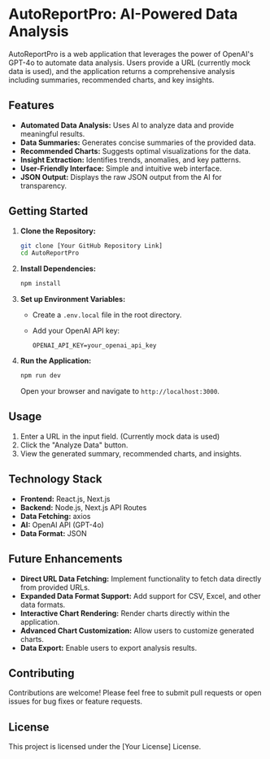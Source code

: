 # AutoReportPro: AI-Powered Data Analysis

AutoReportPro is a web application that leverages the power of OpenAI's GPT-4o to automate data analysis. Users provide a URL (currently mock data is used), and the application returns a comprehensive analysis including summaries, recommended charts, and key insights.

## Features

-   **Automated Data Analysis:** Uses AI to analyze data and provide meaningful results.
-   **Data Summaries:** Generates concise summaries of the provided data.
-   **Recommended Charts:** Suggests optimal visualizations for the data.
-   **Insight Extraction:** Identifies trends, anomalies, and key patterns.
-   **User-Friendly Interface:** Simple and intuitive web interface.
-   **JSON Output:** Displays the raw JSON output from the AI for transparency.

## Getting Started

1.  **Clone the Repository:**

    ```bash
    git clone [Your GitHub Repository Link]
    cd AutoReportPro
    ```

2.  **Install Dependencies:**

    ```bash
    npm install
    ```

3.  **Set up Environment Variables:**

    -   Create a `.env.local` file in the root directory.
    -   Add your OpenAI API key:

        ```
        OPENAI_API_KEY=your_openai_api_key
        ```

4.  **Run the Application:**

    ```bash
    npm run dev
    ```

    Open your browser and navigate to `http://localhost:3000`.

## Usage

1.  Enter a URL in the input field. (Currently mock data is used)
2.  Click the "Analyze Data" button.
3.  View the generated summary, recommended charts, and insights.

## Technology Stack

-   **Frontend:** React.js, Next.js
-   **Backend:** Node.js, Next.js API Routes
-   **Data Fetching:** axios
-   **AI:** OpenAI API (GPT-4o)
-   **Data Format:** JSON

## Future Enhancements

-   **Direct URL Data Fetching:** Implement functionality to fetch data directly from provided URLs.
-   **Expanded Data Format Support:** Add support for CSV, Excel, and other data formats.
-   **Interactive Chart Rendering:** Render charts directly within the application.
-   **Advanced Chart Customization:** Allow users to customize generated charts.
-   **Data Export:** Enable users to export analysis results.

## Contributing

Contributions are welcome! Please feel free to submit pull requests or open issues for bug fixes or feature requests.

## License

This project is licensed under the [Your License] License.